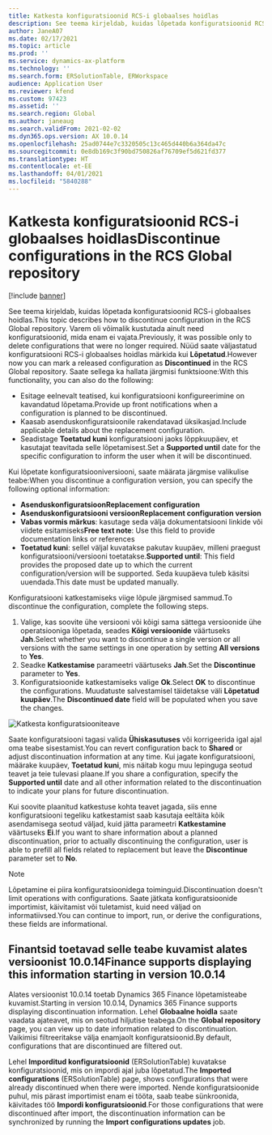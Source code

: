 ```yaml
---
title: Katkesta konfiguratsioonid RCS-i globaalses hoidlas
description: See teema kirjeldab, kuidas lõpetada konfiguratsioonid RCS-i globaalses hoidlas.
author: JaneA07
ms.date: 02/17/2021
ms.topic: article
ms.prod: ''
ms.service: dynamics-ax-platform
ms.technology: ''
ms.search.form: ERSolutionTable, ERWorkspace
audience: Application User
ms.reviewer: kfend
ms.custom: 97423
ms.assetid: ''
ms.search.region: Global
ms.author: janeaug
ms.search.validFrom: 2021-02-02
ms.dyn365.ops.version: AX 10.0.14
ms.openlocfilehash: 25ad0744e7c3320505c13c465d440b6a364da47c
ms.sourcegitcommit: 0e8db169c3f90bd750826af76709ef5d621fd377
ms.translationtype: HT
ms.contentlocale: et-EE
ms.lasthandoff: 04/01/2021
ms.locfileid: "5840288"
---
```

# <a name="discontinue-configurations-in-the-rcs-global-repository"></a><span data-ttu-id="78056-103">Katkesta konfiguratsioonid RCS-i globaalses hoidlas</span><span class="sxs-lookup"><span data-stu-id="78056-103">Discontinue configurations in the RCS Global repository</span></span>

[!include [banner](../includes/banner.md)]

<span data-ttu-id="78056-104">See teema kirjeldab, kuidas lõpetada konfiguratsioonid RCS-i globaalses hoidlas.</span><span class="sxs-lookup"><span data-stu-id="78056-104">This topic describes how to discontinue configuration in the RCS Global repository.</span></span> <span data-ttu-id="78056-105">Varem oli võimalik kustutada ainult need konfiguratsioonid, mida enam ei vajata.</span><span class="sxs-lookup"><span data-stu-id="78056-105">Previously, it was possible only to delete configurations that were no longer required.</span></span> <span data-ttu-id="78056-106">Nüüd saate väljastatud konfiguratsiooni RCS-i globaalses hoidlas märkida kui **Lõpetatud**.</span><span class="sxs-lookup"><span data-stu-id="78056-106">However now you can mark a released configuration as **Discontinued** in the RCS Global repository.</span></span> <span data-ttu-id="78056-107">Saate sellega ka hallata järgmisi funktsioone:</span><span class="sxs-lookup"><span data-stu-id="78056-107">With this functionality, you can also do the following:</span></span> 
 
 - <span data-ttu-id="78056-108">Esitage eelnevalt teatised, kui konfiguratsiooni konfigureerimine on kavandatud lõpetama.</span><span class="sxs-lookup"><span data-stu-id="78056-108">Provide up front notifications when a configuration is planned to be discontinued.</span></span>
 - <span data-ttu-id="78056-109">Kaasab asenduskonfiguratsioonile rakendatavad üksikasjad.</span><span class="sxs-lookup"><span data-stu-id="78056-109">Include applicable details about the replacement configuration.</span></span>
 - <span data-ttu-id="78056-110">Seadistage **Toetatud kuni** konfiguratsiooni jaoks lõppkuupäev, et kasutajat teavitada selle lõpetamisest.</span><span class="sxs-lookup"><span data-stu-id="78056-110">Set a **Supported until** date for the specific configuration to inform the user when it will be discontinued.</span></span>

<span data-ttu-id="78056-111">Kui lõpetate konfiguratsiooniversiooni, saate määrata järgmise valikulise teabe:</span><span class="sxs-lookup"><span data-stu-id="78056-111">When you discontinue a configuration version, you can specify the following optional information:</span></span>

  - <span data-ttu-id="78056-112">**Asenduskonfiguratsioon**</span><span class="sxs-lookup"><span data-stu-id="78056-112">**Replacement configuration**</span></span>
  - <span data-ttu-id="78056-113">**Asenduskonfiguratsiooni versioon**</span><span class="sxs-lookup"><span data-stu-id="78056-113">**Replacement configuration version**</span></span>
  - <span data-ttu-id="78056-114">**Vabas vormis märkus**: kasutage seda välja dokumentatsiooni linkide või viidete esitamiseks</span><span class="sxs-lookup"><span data-stu-id="78056-114">**Free text note**: Use this field to provide documentation links or references</span></span>
  - <span data-ttu-id="78056-115">**Toetatud kuni**: sellel väljal kuvatakse pakutav kuupäev, milleni praegust konfiguratsiooni/versiooni toetatakse.</span><span class="sxs-lookup"><span data-stu-id="78056-115">**Supported until**: This field provides the proposed date up to which the current configuration/version will be supported.</span></span> <span data-ttu-id="78056-116">Seda kuupäeva tuleb käsitsi uuendada.</span><span class="sxs-lookup"><span data-stu-id="78056-116">This date must be updated manually.</span></span>
  
<span data-ttu-id="78056-117">Konfiguratsiooni katkestamiseks viige lõpule järgmised sammud.</span><span class="sxs-lookup"><span data-stu-id="78056-117">To discontinue the configuration, complete the following steps.</span></span> 

1. <span data-ttu-id="78056-118">Valige, kas soovite ühe versiooni või kõigi sama sättega versioonide ühe operatsiooniga lõpetada, seades **Kõigi versioonide** väärtuseks **Jah**.</span><span class="sxs-lookup"><span data-stu-id="78056-118">Select whether you want to discontinue a single version or all versions with the same settings in one operation by setting **All versions** to **Yes**.</span></span> 
2. <span data-ttu-id="78056-119">Seadke **Katkestamise** parameetri väärtuseks **Jah**.</span><span class="sxs-lookup"><span data-stu-id="78056-119">Set the **Discontinue** parameter to **Yes**.</span></span>
3. <span data-ttu-id="78056-120">Konfiguratsioonide katkestamiseks valige **Ok**.</span><span class="sxs-lookup"><span data-stu-id="78056-120">Select **OK** to discontinue the configurations.</span></span> <span data-ttu-id="78056-121">Muudatuste salvestamisel täidetakse väli **Lõpetatud kuupäev**.</span><span class="sxs-lookup"><span data-stu-id="78056-121">The **Discontinued date** field will be populated when you save the changes.</span></span>

![Katkesta konfiguratsiooniteave](media/Discontinue-details-2.png)
  
<span data-ttu-id="78056-123">Saate konfiguratsiooni tagasi valida **Ühiskasutuses** või korrigeerida igal ajal oma teabe sisestamist.</span><span class="sxs-lookup"><span data-stu-id="78056-123">You can revert configuration back to **Shared** or adjust discontinuation information at any time.</span></span> <span data-ttu-id="78056-124">Kui jagate konfiguratsiooni, määrake kuupäev, **Toetatud kuni**, mis näitab kogu muu lepinguga seotud teavet ja teie tulevasi plaane.</span><span class="sxs-lookup"><span data-stu-id="78056-124">If you share a configuration, specify the **Supported until** date and all other information related to the discontinuation to indicate your plans for future discontinuation.</span></span>

<span data-ttu-id="78056-125">Kui soovite plaanitud katkestuse kohta teavet jagada, siis enne konfiguratsiooni tegeliku katkestamist saab kasutaja eeltäita kõik asendamisega seotud väljad, kuid jätta parameetri **Katkestamine** väärtuseks **Ei**.</span><span class="sxs-lookup"><span data-stu-id="78056-125">If you want to share information about a planned discontinuation, prior to actually discontinuing the configuration, user is able to prefill all fields related to replacement but leave the **Discontinue** parameter set to **No**.</span></span>

> [!NOTE]
> <span data-ttu-id="78056-126">Lõpetamine ei piira konfiguratsioonidega toiminguid.</span><span class="sxs-lookup"><span data-stu-id="78056-126">Discontinuation doesn't limit operations with configurations.</span></span> <span data-ttu-id="78056-127">Saate jätkata konfiguratsioonide importimist, käivitamist või tuletamist, kuid need väljad on informatiivsed.</span><span class="sxs-lookup"><span data-stu-id="78056-127">You can continue to import, run, or derive the configurations, these fields are informational.</span></span>

## <a name="finance-supports-displaying-this-information-starting-in-version-10014"></a><span data-ttu-id="78056-128">Finantsid toetavad selle teabe kuvamist alates versioonist 10.0.14</span><span class="sxs-lookup"><span data-stu-id="78056-128">Finance supports displaying this information starting in version 10.0.14</span></span>

<span data-ttu-id="78056-129">Alates versioonist 10.0.14 toetab Dynamics 365 Finance lõpetamisteabe kuvamist.</span><span class="sxs-lookup"><span data-stu-id="78056-129">Starting in version 10.0.14, Dynamics 365 Finance supports displaying discontinuation information.</span></span> <span data-ttu-id="78056-130">Lehel **Globaalne hoidla** saate vaadata ajateavet, mis on seotud hiljutise teabega.</span><span class="sxs-lookup"><span data-stu-id="78056-130">On the **Global repository** page, you can view up to date information related to discontinuation.</span></span> <span data-ttu-id="78056-131">Vaikimisi filtreeritakse välja enamjaolt konfiguratsioonid.</span><span class="sxs-lookup"><span data-stu-id="78056-131">By default, configurations that are discontinued are filtered out.</span></span>
  
<span data-ttu-id="78056-132">Lehel **Imporditud konfiguratsioonid** (ERSolutionTable) kuvatakse konfiguratsioonid, mis on impordi ajal juba lõpetatud.</span><span class="sxs-lookup"><span data-stu-id="78056-132">The **Imported configurations** (ERSolutionTable) page, shows configurations that were already discontinued when there were imported.</span></span> <span data-ttu-id="78056-133">Nende konfiguratsioonide puhul, mis pärast importimist enam ei tööta, saab teabe sünkroonida, käivitades töö **Impordi konfiguratsioonid**.</span><span class="sxs-lookup"><span data-stu-id="78056-133">For those configurations that were discontinued after import, the discontinuation information can be synchronized by running the **Import configurations updates** job.</span></span>


